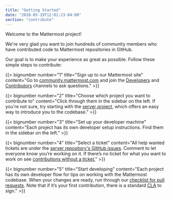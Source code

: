 ```yaml
---
title: "Getting Started"
date: "2018-05-19T12:01:23-04:00"
section: "contribute"
---
```


Welcome to the Mattermost project!

We're very glad you want to join hundreds of community members who have contributed code to Mattermost repositories in GitHub.

Our goal is to make your experience as great as possible. Follow these simple steps to contribute:

{{< bignumber number="1" title="Sign up to our Mattermost site" content="Go to [community.mattermost.com](https://community.mattermost.com/signup_user_complete/?id=f1924a8db44ff3bb41c96424cdc20676) and join the [Developers](https://community.mattermost.com/core/channels/developers) and [Contributors](https://community.mattermost.com/core/channels/tickets) channels to ask questions." >}}


{{< bignumber number="2" title="Choose which project you want to contribute to" content="Click through them in the sidebar on the left. If you're not sure, try starting with the [server project](/contribute/server), which offers an easy way to introduce you to the codebase." >}}

{{< bignumber number="3" title="Set up your developer machine" content="Each project has its own developer setup instructions. Find them in the sidebar on the left." >}}

{{< bignumber number="4" title="Select a ticket" content="All help wanted tickets are under the [server repository's GitHub issues](https://mattermost.com/pl/help-wanted). Comment to let everyone know you’re working on it. If there’s no ticket for what you want to work on see [contributions without a ticket.](/contribute/getting-started/contributions-without-ticket)" >}}

{{< bignumber number="5" title="Start developing" content="Each project has its own developer flow for tips on working with the Mattermost codebase. When your changes are ready, run through our [checklist for pull requests](/contribute/getting-started/contribution-checklist). Note that if it’s your first contribution, there is a standard [CLA](https://www.mattermost.org/mattermost-contributor-agreement/) to sign." >}}
